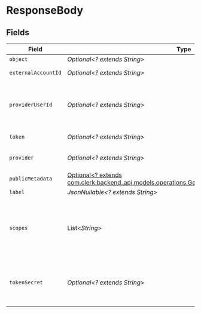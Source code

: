 # ResponseBody


## Fields

| Field                                                                                                                                                         | Type                                                                                                                                                          | Required                                                                                                                                                      | Description                                                                                                                                                   |
| ------------------------------------------------------------------------------------------------------------------------------------------------------------- | ------------------------------------------------------------------------------------------------------------------------------------------------------------- | ------------------------------------------------------------------------------------------------------------------------------------------------------------- | ------------------------------------------------------------------------------------------------------------------------------------------------------------- |
| `object`                                                                                                                                                      | *Optional<? extends String>*                                                                                                                                  | :heavy_minus_sign:                                                                                                                                            | N/A                                                                                                                                                           |
| `externalAccountId`                                                                                                                                           | *Optional<? extends String>*                                                                                                                                  | :heavy_minus_sign:                                                                                                                                            | External account ID                                                                                                                                           |
| `providerUserId`                                                                                                                                              | *Optional<? extends String>*                                                                                                                                  | :heavy_minus_sign:                                                                                                                                            | The unique ID of the user in the external provider's system                                                                                                   |
| `token`                                                                                                                                                       | *Optional<? extends String>*                                                                                                                                  | :heavy_minus_sign:                                                                                                                                            | The access token                                                                                                                                              |
| `provider`                                                                                                                                                    | *Optional<? extends String>*                                                                                                                                  | :heavy_minus_sign:                                                                                                                                            | The ID of the provider                                                                                                                                        |
| `publicMetadata`                                                                                                                                              | [Optional<? extends com.clerk.backend_api.models.operations.GetOAuthAccessTokenPublicMetadata>](../../models/operations/GetOAuthAccessTokenPublicMetadata.md) | :heavy_minus_sign:                                                                                                                                            | N/A                                                                                                                                                           |
| `label`                                                                                                                                                       | *JsonNullable<? extends String>*                                                                                                                              | :heavy_minus_sign:                                                                                                                                            | N/A                                                                                                                                                           |
| `scopes`                                                                                                                                                      | List<*String*>                                                                                                                                                | :heavy_minus_sign:                                                                                                                                            | The list of scopes that the token is valid for.<br/>Only present for OAuth 2.0 tokens.                                                                        |
| `tokenSecret`                                                                                                                                                 | *Optional<? extends String>*                                                                                                                                  | :heavy_minus_sign:                                                                                                                                            | The token secret. Only present for OAuth 1.0 tokens.                                                                                                          |